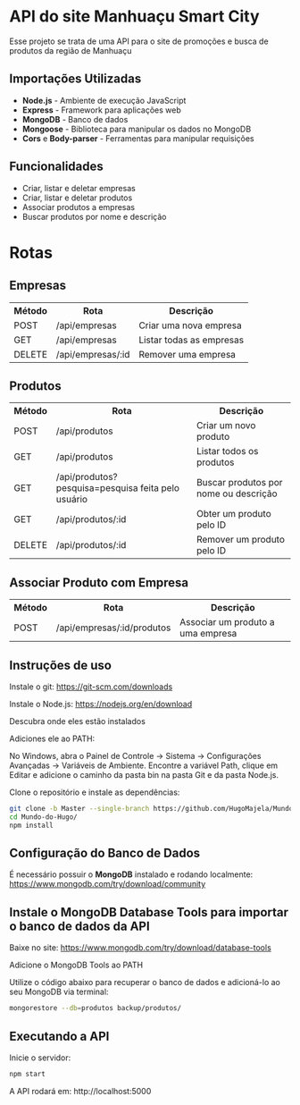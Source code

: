# API do site Manhuaçu Smart City

Esse projeto se trata de uma API para o site de promoções e busca de produtos da região de Manhuaçu

## Importações Utilizadas  
- **Node.js** - Ambiente de execução JavaScript  
- **Express** - Framework para aplicações web  
- **MongoDB** - Banco de dados
- **Mongoose** - Biblioteca para manipular os dados no MongoDB
- **Cors** e **Body-parser** - Ferramentas para manipular requisições

## Funcionalidades  
- Criar, listar e deletar empresas  
- Criar, listar e deletar produtos  
- Associar produtos a empresas  
- Buscar produtos por nome e descrição

# Rotas

## Empresas
<table>
  <tr>
    <th>Método</th>
    <th>Rota</th>
    <th>Descrição</th>
  </tr>
  <tr>
    <td>POST</td>
    <td>/api/empresas</td>
    <td>Criar uma nova empresa</td>
  </tr>
  <tr>
    <td>GET</td>
    <td>/api/empresas</td>
    <td>Listar todas as empresas</td>
  </tr>
  <tr>
    <td>DELETE</td>
    <td>/api/empresas/:id</td>
    <td>Remover uma empresa</td>
  </tr>
</table>

## Produtos
<table>
  <tr>
    <th>Método</th>
    <th>Rota</th>
    <th>Descrição</th>
  </tr>
  <tr>
    <td>POST</td>
    <td>/api/produtos</td>
    <td>Criar um novo produto</td>
  </tr>
  <tr>
    <td>GET</td>
    <td>/api/produtos</td>
    <td>Listar todos os produtos</td>
  </tr>
  <tr>
    <td>GET</td>
    <td>/api/produtos?pesquisa=pesquisa feita pelo usuário</td>
    <td>Buscar produtos por nome ou descrição</td>
  </tr>
  <tr>
    <td>GET</td>
    <td>/api/produtos/:id</td>
    <td>Obter um produto pelo ID</td>
  </tr>
  <tr>
    <td>DELETE</td>
    <td>/api/produtos/:id</td>
    <td>Remover um produto pelo ID</td>
  </tr>
</table>

## Associar Produto com Empresa
<table>
  <tr>
    <th>Método</th>
    <th>Rota</th>
    <th>Descrição</th>
  </tr>
  <tr>
    <td>POST</td>
    <td>/api/empresas/:id/produtos</td>
    <td>Associar um produto a uma empresa</td>
  </tr>
</table>

## Instruções de uso

Instale o git: https://git-scm.com/downloads

Instale o Node.js: https://nodejs.org/en/download

Descubra onde eles estão instalados

Adiciones ele ao PATH:

No Windows, abra o Painel de Controle → Sistema → Configurações Avançadas → Variáveis de Ambiente.
Encontre a variável Path, clique em Editar e adicione o caminho da pasta bin na pasta Git e da pasta Node.js.

Clone o repositório e instale as dependências:

```bash
git clone -b Master --single-branch https://github.com/HugoMajela/Mundo-do-Hugo.git
cd Mundo-do-Hugo/
npm install
```

## Configuração do Banco de Dados
É necessário possuir o **MongoDB** instalado e rodando localmente: https://www.mongodb.com/try/download/community

## Instale o MongoDB Database Tools para importar o banco de dados da API
Baixe no site: https://www.mongodb.com/try/download/database-tools

Adicione o MongoDB Tools ao PATH

Utilize o código abaixo para recuperar o banco de dados e adicioná-lo ao seu MongoDB via terminal:

```bash
mongorestore --db=produtos backup/produtos/
```

## Executando a API
Inicie o servidor:

```bash
npm start
```
A API rodará em: http://localhost:5000
